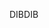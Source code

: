<span data-ttu-id="a85c8-101">DIB</span><span class="sxs-lookup"><span data-stu-id="a85c8-101">DIB</span></span>